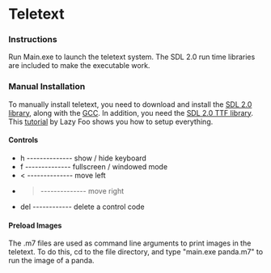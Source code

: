 # Teletext

### Instructions

Run Main.exe to launch the teletext system.
The SDL 2.0 run time libraries are included to make the executable work.

### Manual Installation
To manually install teletext, you need to download and install the [SDL 2.0 library](https://www.libsdl.org/download-2.0.php), along with the [GCC](https://sourceforge.net/projects/mingw/files/latest/download?source=files). In addition, you need the [SDL 2.0 TTF library](https://www.libsdl.org/projects/SDL_ttf/). This [tutorial](http://lazyfoo.net/tutorials/SDL/01_hello_SDL/windows/msvsnet2010u/index.php) by Lazy Foo shows you how to setup everything.

#### Controls

* h -------------- show / hide keyboard
* f -------------- fullscreen / windowed mode
* < -------------- move left
* > -------------- move right
* del ------------ delete a control code


#### Preload Images

The .m7 files are used as command line arguments to print images in the teletext. To do this, cd to the file directory, and type "main.exe panda.m7" to run the image of a panda.
